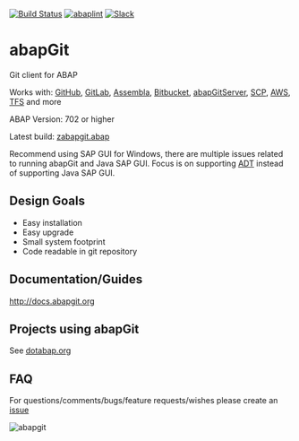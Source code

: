 [![Build Status](https://travis-ci.org/larshp/abapGit.svg?branch=master)](https://travis-ci.org/larshp/abapGit)
[![abaplint](https://abaplint.org/badges/larshp/abapGit)](https://abaplint.org/project/larshp/abapGit)
[![Slack](https://abapgit-slackinviter.herokuapp.com/badge.svg)](https://abapgit-slackinviter.herokuapp.com/)

# abapGit

Git client for ABAP

Works with: [GitHub](https://github.com/),
[GitLab](https://gitlab.com/),
[Assembla](https://www.assembla.com/git/),
[Bitbucket](https://bitbucket.org/),
[abapGitServer](https://github.com/larshp/abapGitServer),
[SCP](http://go.sap.com/denmark/developer/tutorials/hcp-webide-commit-git.html),
[AWS](https://aws.amazon.com/codecommit/),
[TFS](https://www.visualstudio.com/team-services/git/) and more

ABAP Version: 702 or higher

Latest build: [zabapgit.abap](https://raw.githubusercontent.com/abapGit/build/master/zabapgit.abap)

Recommend using SAP GUI for Windows, there are multiple issues related to running abapGit and Java SAP GUI. Focus is on supporting [ADT](https://github.com/abapGit/ADT_Frontend) instead of supporting Java SAP GUI.

## Design Goals
- Easy installation
- Easy upgrade
- Small system footprint
- Code readable in git repository

## Documentation/Guides
http://docs.abapgit.org

## Projects using abapGit

See [dotabap.org](http://dotabap.org)

## FAQ
For questions/comments/bugs/feature requests/wishes please create an [issue](https://github.com/larshp/abapGit/issues)

![abapgit](http://docs.abapgit.org/img/abapgit_1_73_0.png)
